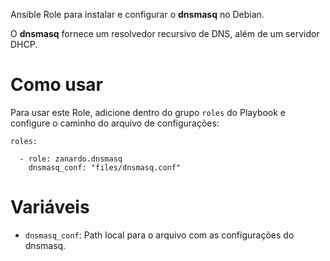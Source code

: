 Ansible Role para instalar e configurar o **dnsmasq** no Debian.

O **dnsmasq** fornece um resolvedor recursivo de DNS, além de um servidor DHCP.

# Como usar

Para usar este Role, adicione dentro do grupo `roles` do Playbook e configure o
caminho do arquivo de configurações:

```
roles:

  - role: zanardo.dnsmasq
    dnsmasq_conf: "files/dnsmasq.conf"
```

# Variáveis

- `dnsmasq_conf`: Path local para o arquivo com as configurações do dnsmasq.
